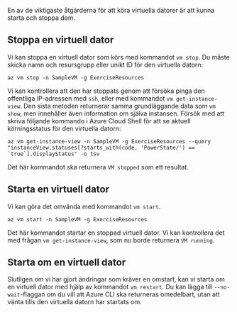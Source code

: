 En av de viktigaste åtgärderna för att köra virtuella datorer är att kunna starta och stoppa dem.

## <a name="stopping-a-vm"></a>Stoppa en virtuell dator

Vi kan stoppa en virtuell dator som körs med kommandot `vm stop`. Du måste skicka namn och resursgrupp eller unikt ID för den virtuella datorn:

```azurecli
az vm stop -n SampleVM -g ExerciseResources
```

Vi kan kontrollera att den har stoppats genom att försöka pinga den offentliga IP-adressen med `ssh`, eller med kommandot `vm get-instance-view`. Den sista metoden returnerar samma grundläggande data som `vm show`, men innehåller även information om själva instansen. Försök med att skriva följande kommando i Azure Cloud Shell för att se aktuell körningsstatus för den virtuella datorn:

```azurecli
az vm get-instance-view -n SampleVM -g ExerciseResources --query "instanceView.statuses[?starts_with(code, 'PowerState/') == `true`].displayStatus" -o tsv
```

Det här kommandot ska returnera `VM stopped` som ett resultat.

## <a name="starting-a-vm"></a>Starta en virtuell dator

Vi kan göra det omvända med kommandot `vm start`.

```azurecli
az vm start -n SampleVM -g ExerciseResources
```

Det här kommandot startar en stoppad virtuell dator. Vi kan kontrollera det med frågan `vm get-instance-view`, som nu borde returnera `VM running`.

## <a name="restarting-a-vm"></a>Starta om en virtuell dator

Slutligen om vi har gjort ändringar som kräver en omstart, kan vi starta om en virtuell dator med hjälp av kommandot `vm restart`. Du kan lägga till `--no-wait`-flaggan om du vill att Azure CLI ska returneras omedelbart, utan att vänta tills den virtuella datorn har startats om.

